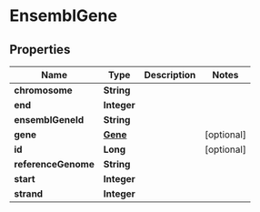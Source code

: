 # EnsemblGene

## Properties
Name | Type | Description | Notes
------------ | ------------- | ------------- | -------------
**chromosome** | **String** |  | 
**end** | **Integer** |  | 
**ensemblGeneId** | **String** |  | 
**gene** | [**Gene**](Gene.md) |  |  [optional]
**id** | **Long** |  |  [optional]
**referenceGenome** | **String** |  | 
**start** | **Integer** |  | 
**strand** | **Integer** |  | 
